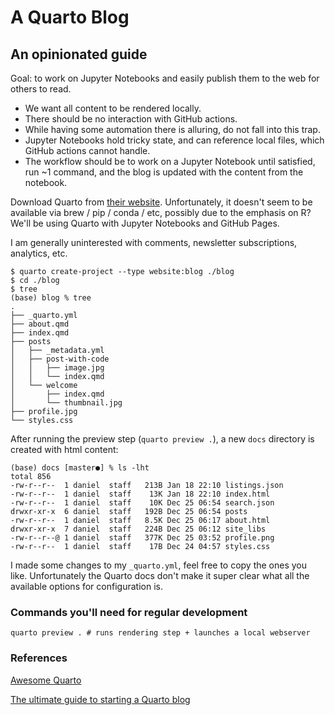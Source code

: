 # A Quarto Blog

## An opinionated guide

Goal: to work on Jupyter Notebooks and easily publish them to the web for others to read.
- We want all content to be rendered locally.
- There should be no interaction with GitHub actions.
- While having some automation there is alluring, do not fall into this trap.
- Jupyter Notebooks hold tricky state, and can reference local files, which GitHub actions cannot handle.
- The workflow should be to work on a Jupyter Notebook until satisfied, run ~1 command, and the blog is updated with the content from the notebook.

Download Quarto from [their website](https://quarto.org/docs/get-started/). 
Unfortunately, it doesn't seem to be available via brew / pip / conda / etc, possibly due to the emphasis on R?
We'll be using Quarto with Jupyter Notebooks and GitHub Pages.

I am generally uninterested with comments, newsletter subscriptions, analytics, etc.

```
$ quarto create-project --type website:blog ./blog
$ cd ./blog
$ tree
(base) blog % tree
.
├── _quarto.yml
├── about.qmd
├── index.qmd
├── posts
│   ├── _metadata.yml
│   ├── post-with-code
│   │   ├── image.jpg
│   │   └── index.qmd
│   └── welcome
│       ├── index.qmd
│       └── thumbnail.jpg
├── profile.jpg
└── styles.css
```

After running the preview step (`quarto preview .`), a new `docs` directory is created with html content:

```
(base) docs [master●] % ls -lht
total 856
-rw-r--r--  1 daniel  staff   213B Jan 18 22:10 listings.json
-rw-r--r--  1 daniel  staff    13K Jan 18 22:10 index.html
-rw-r--r--  1 daniel  staff    10K Dec 25 06:54 search.json
drwxr-xr-x  6 daniel  staff   192B Dec 25 06:54 posts
-rw-r--r--  1 daniel  staff   8.5K Dec 25 06:17 about.html
drwxr-xr-x  7 daniel  staff   224B Dec 25 06:12 site_libs
-rw-r--r--@ 1 daniel  staff   377K Dec 25 03:52 profile.png
-rw-r--r--  1 daniel  staff    17B Dec 24 04:57 styles.css
```

I made some changes to my `_quarto.yml`, feel free to copy the ones you like. Unfortunately the Quarto docs don't make it super clear
what all the available options for configuration is.

### Commands you'll need for regular development

```
quarto preview . # runs rendering step + launches a local webserver
```

### References

[Awesome Quarto](https://github.com/mcanouil/awesome-quarto)

[The ultimate guide to starting a Quarto blog](https://albert-rapp.de/posts/13_quarto_blog_writing_guide/13_quarto_blog_writing_guide.html)
